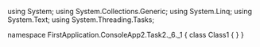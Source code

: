 ﻿using System;
using System.Collections.Generic;
using System.Linq;
using System.Text;
using System.Threading.Tasks;

namespace FirstApplication.ConsoleApp2.Task2._6._1
{
    class Class1
    {
    }
}
